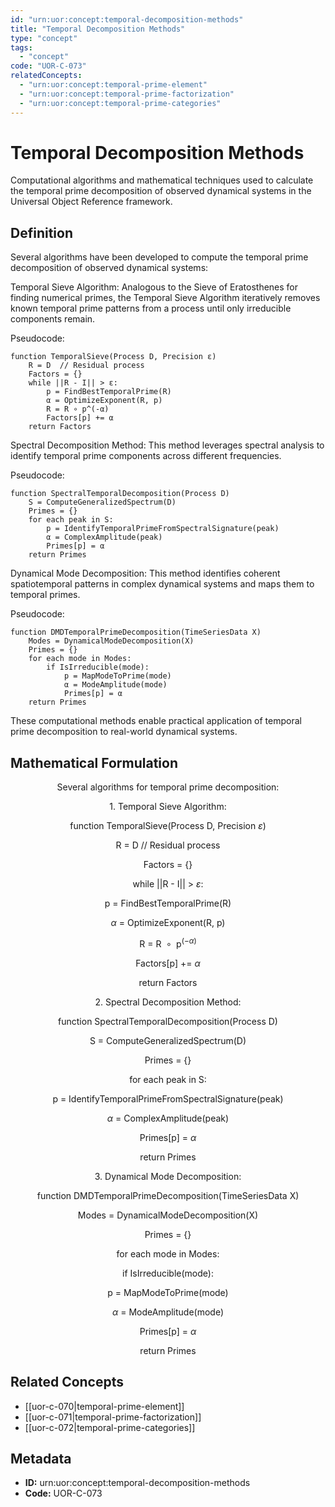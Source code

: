 ```yaml
---
id: "urn:uor:concept:temporal-decomposition-methods"
title: "Temporal Decomposition Methods"
type: "concept"
tags:
  - "concept"
code: "UOR-C-073"
relatedConcepts:
  - "urn:uor:concept:temporal-prime-element"
  - "urn:uor:concept:temporal-prime-factorization"
  - "urn:uor:concept:temporal-prime-categories"
---
```


# Temporal Decomposition Methods

Computational algorithms and mathematical techniques used to calculate the temporal prime decomposition of observed dynamical systems in the Universal Object Reference framework.

## Definition

Several algorithms have been developed to compute the temporal prime decomposition of observed dynamical systems:

Temporal Sieve Algorithm: Analogous to the Sieve of Eratosthenes for finding numerical primes, the Temporal Sieve Algorithm iteratively removes known temporal prime patterns from a process until only irreducible components remain.

Pseudocode:
```
function TemporalSieve(Process D, Precision ε)
    R = D  // Residual process
    Factors = {}
    while ||R - I|| > ε:
        p = FindBestTemporalPrime(R)
        α = OptimizeExponent(R, p)
        R = R ∘ p^(-α)
        Factors[p] += α
    return Factors
```

Spectral Decomposition Method: This method leverages spectral analysis to identify temporal prime components across different frequencies.

Pseudocode:
```
function SpectralTemporalDecomposition(Process D)
    S = ComputeGeneralizedSpectrum(D)
    Primes = {}
    for each peak in S:
        p = IdentifyTemporalPrimeFromSpectralSignature(peak)
        α = ComplexAmplitude(peak)
        Primes[p] = α
    return Primes
```

Dynamical Mode Decomposition: This method identifies coherent spatiotemporal patterns in complex dynamical systems and maps them to temporal primes.

Pseudocode:
```
function DMDTemporalPrimeDecomposition(TimeSeriesData X)
    Modes = DynamicalModeDecomposition(X)
    Primes = {}
    for each mode in Modes:
        if IsIrreducible(mode):
            p = MapModeToPrime(mode)
            α = ModeAmplitude(mode)
            Primes[p] = α
    return Primes
```

These computational methods enable practical application of temporal prime decomposition to real-world dynamical systems.

## Mathematical Formulation

$$
\text{Several algorithms for temporal prime decomposition:}
$$

$$
\text{1. Temporal Sieve Algorithm:}
$$

$$
\text{   function TemporalSieve(Process D, Precision } \varepsilon \text{)}
$$

$$
\text{       R = D  // Residual process}
$$

$$
\text{       Factors = \{\}}
$$

$$
\text{       while ||R - I|| > } \varepsilon \text{:}
$$

$$
\text{           p = FindBestTemporalPrime(R)}
$$

$$
\text{           } \alpha \text{ = OptimizeExponent(R, p)}
$$

$$
\text{           R = R } \circ \text{ p}^{(-\alpha)}
$$

$$
\text{           Factors[p] += } \alpha
$$

$$
\text{       return Factors}
$$

$$
\text{2. Spectral Decomposition Method:}
$$

$$
\text{   function SpectralTemporalDecomposition(Process D)}
$$

$$
\text{       S = ComputeGeneralizedSpectrum(D)}
$$

$$
\text{       Primes = \{\}}
$$

$$
\text{       for each peak in S:}
$$

$$
\text{           p = IdentifyTemporalPrimeFromSpectralSignature(peak)}
$$

$$
\text{           } \alpha \text{ = ComplexAmplitude(peak)}
$$

$$
\text{           Primes[p] = } \alpha
$$

$$
\text{       return Primes}
$$

$$
\text{3. Dynamical Mode Decomposition:}
$$

$$
\text{   function DMDTemporalPrimeDecomposition(TimeSeriesData X)}
$$

$$
\text{       Modes = DynamicalModeDecomposition(X)}
$$

$$
\text{       Primes = \{\}}
$$

$$
\text{       for each mode in Modes:}
$$

$$
\text{           if IsIrreducible(mode):}
$$

$$
\text{               p = MapModeToPrime(mode)}
$$

$$
\text{               } \alpha \text{ = ModeAmplitude(mode)}
$$

$$
\text{               Primes[p] = } \alpha
$$

$$
\text{       return Primes}
$$

## Related Concepts

- [[uor-c-070|temporal-prime-element]]
- [[uor-c-071|temporal-prime-factorization]]
- [[uor-c-072|temporal-prime-categories]]

## Metadata

- **ID:** urn:uor:concept:temporal-decomposition-methods
- **Code:** UOR-C-073
